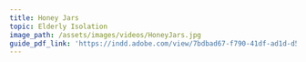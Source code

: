 ```yaml
---
title: Honey Jars
topic: Elderly Isolation
image_path: /assets/images/videos/HoneyJars.jpg
guide_pdf_link: 'https://indd.adobe.com/view/7bdbad67-f790-41df-ad1d-d5edc5e49315'
---
```



